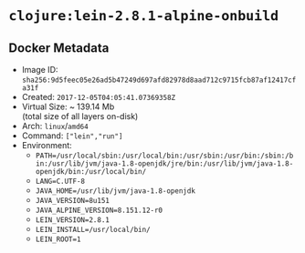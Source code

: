 # `clojure:lein-2.8.1-alpine-onbuild`

## Docker Metadata

- Image ID: `sha256:9d5feec05e26ad5b47249d697afd82978d8aad712c9715fcb87af12417cfa31f`
- Created: `2017-12-05T04:05:41.07369358Z`
- Virtual Size: ~ 139.14 Mb  
  (total size of all layers on-disk)
- Arch: `linux`/`amd64`
- Command: `["lein","run"]`
- Environment:
  - `PATH=/usr/local/sbin:/usr/local/bin:/usr/sbin:/usr/bin:/sbin:/bin:/usr/lib/jvm/java-1.8-openjdk/jre/bin:/usr/lib/jvm/java-1.8-openjdk/bin:/usr/local/bin/`
  - `LANG=C.UTF-8`
  - `JAVA_HOME=/usr/lib/jvm/java-1.8-openjdk`
  - `JAVA_VERSION=8u151`
  - `JAVA_ALPINE_VERSION=8.151.12-r0`
  - `LEIN_VERSION=2.8.1`
  - `LEIN_INSTALL=/usr/local/bin/`
  - `LEIN_ROOT=1`
